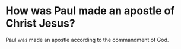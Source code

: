 # How was Paul made an apostle of Christ Jesus?

Paul was made an apostle according to the commandment of God.
